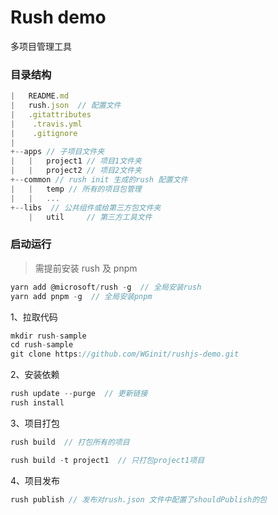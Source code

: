 # Rush demo

多项目管理工具

### 目录结构

```javascript
|   README.md
|   rush.json  // 配置文件
|   .gitattributes
|    .travis.yml
|    .gitignore
|
+--apps // 子项目文件夹
|   |   project1 // 项目1文件夹
|   |   project2 // 项目2文件夹
+--common // rush init 生成的rush 配置文件
|   |   temp // 所有的项目包管理
|   |   ...
+--libs  // 公共组件或给第三方包文件夹
    |   util     // 第三方工具文件

```

### 启动运行

> 需提前安装 rush 及 pnpm

```javascript
yarn add @microsoft/rush -g  // 全局安装rush
yarn add pnpm -g  // 全局安装pnpm
```

1、拉取代码

```javascript
mkdir rush-sample
cd rush-sample
git clone https://github.com/WGinit/rushjs-demo.git
```

2、安装依赖

```javascript
rush update --purge  // 更新链接
rush install
```

3、项目打包

```javascript
rush build  // 打包所有的项目

rush build -t project1  // 只打包project1项目
```

4、项目发布

```javascript
rush publish // 发布对rush.json 文件中配置了shouldPublish的包
```

